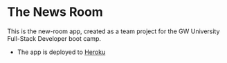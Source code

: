 # The News Room

This is the new-room app, created as a team project for the GW University Full-Stack Developer boot camp.

* The app is deployed to [Heroku](https://ancient-river-63990.herokuapp.com/)